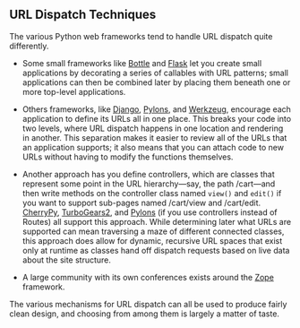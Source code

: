 ## URL Dispatch Techniques

The various Python web frameworks tend to handle URL dispatch quite differently.

- Some small frameworks like [Bottle](https://pypi.python.org/pypi/bottle/0.12.7) and [Flask](https://pypi.python.org/pypi/Flask/0.10.1) let you create small applications by
decorating a series of callables with URL patterns; small applications can then be
combined later by placing them beneath one or more top-level applications.


- Others frameworks, like [Django](https://pypi.python.org/pypi/Django/1.6.5), [Pylons](https://pypi.python.org/pypi/Pylons/1.0.1), and [Werkzeug](https://pypi.python.org/pypi/Werkzeug/0.9.6), encourage each
application to define its URLs all in one place. This breaks your code into two
levels, where URL dispatch happens in one location and rendering in another.
This separation makes it easier to review all of the URLs that an application
supports; it also means that you can attach code to new URLs without having to
modify the functions themselves.


- Another approach has you define controllers, which are classes that represent
some point in the URL hierarchy—say, the path /cart—and then write methods
on the controller class named `view()` and `edit()` if you want to support sub-pages
named /cart/view and /cart/edit. [CherryPy](https://pypi.python.org/pypi/CherryPy/3.5.0), [TurboGears2](https://pypi.python.org/pypi/TurboGears2/2.3.3), and [Pylons](https://pypi.python.org/pypi/Pylons/1.0.1) (if you use
controllers instead of Routes) all support this approach. While determining later
what URLs are supported can mean traversing a maze of different connected
classes, this approach does allow for dynamic, recursive URL spaces that exist only
at runtime as classes hand off dispatch requests based on live data about the site
structure.


- A large community with its own conferences exists around the [Zope](https://pypi.python.org/pypi/zope.browser/2.0.2) framework.


The various mechanisms for URL dispatch can all be used to produce fairly clean design, and
choosing from among them is largely a matter of taste.


